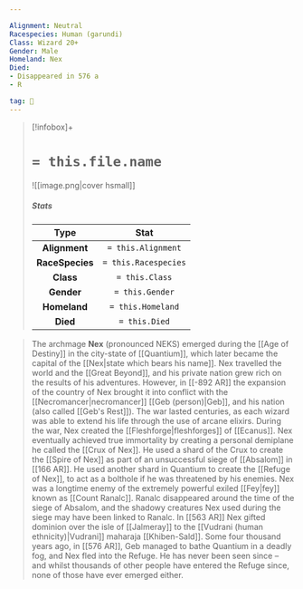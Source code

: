 ```yaml
---

Alignment: Neutral
Racespecies: Human (garundi)
Class: Wizard 20+
Gender: Male
Homeland: Nex
Died:
- Disappeared in 576 a
- R

tag: 👤️
---
```


> [!infobox]+
> #  `= this.file.name`
> ![[image.png|cover hsmall]]
> ##### Stats
> Type | Stat |
> :---: |:---:|
> **Alignment** | `= this.Alignment` |
> **RaceSpecies** | `= this.Racespecies` |
> **Class** | `= this.Class` |
> **Gender** | `= this.Gender` |
> **Homeland** | `= this.Homeland` |
> **Died** | `= this.Died` |



> The archmage **Nex** (pronounced NEKS) emerged during the [[Age of Destiny]] in the city-state of [[Quantium]], which later became the capital of the [[Nex|state which bears his name]].
> Nex travelled the world and the [[Great Beyond]], and his private nation grew rich on the results of his adventures. However, in [[-892 AR]] the expansion of the country of Nex brought it into conflict with the [[Necromancer|necromancer]] [[Geb (person)|Geb]], and his nation (also called [[Geb's Rest]]). The war lasted centuries, as each wizard was able to extend his life through the use of arcane elixirs. During the war, Nex created the [[Fleshforge|fleshforges]] of [[Ecanus]].
> Nex eventually achieved true immortality by creating a personal demiplane he called the [[Crux of Nex]]. He used a shard of the Crux to create the [[Spire of Nex]] as part of an unsuccessful siege of [[Absalom]] in [[166 AR]]. He used another shard in Quantium to create the [[Refuge of Nex]], to act as a bolthole if he was threatened by his enemies.
> Nex was a longtime enemy of the extremely powerful exiled [[Fey|fey]] known as [[Count Ranalc]]. Ranalc disappeared around the time of the siege of Absalom, and the shadowy creatures Nex used during the siege may have been linked to Ranalc.
> In [[563 AR]] Nex gifted dominion over the isle of [[Jalmeray]] to the [[Vudrani (human ethnicity)|Vudrani]] maharaja [[Khiben-Sald]].
> Some four thousand years ago, in [[576 AR]], Geb managed to bathe Quantium in a deadly fog, and Nex fled into the Refuge. He has never been seen since – and whilst thousands of other people have entered the Refuge since, none of those have ever emerged either.







